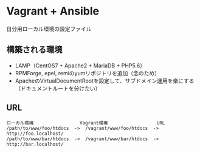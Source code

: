 # Vagrant + Ansible

自分用ローカル環境の設定ファイル

## 構築される環境

* LAMP（CentOS7 + Apache2 + MariaDB + PHP5.6）
* RPMForge, epel, remiのyumリポジトリを追加（念のため）
* ApacheのVirtualDocumentRootを設定して、サブドメイン運用を楽にする（ドキュメントルートを分けたい）

## URL

```
ローカル環境                 Vagrant環境                  URL
/path/to/www/foo/htdocs  ->  /vagrant/www/foo/htdocs  ->  http://foo.localhost/
/path/to/www/bar/htdocs  ->  /vagrant/www/bar/htdocs  ->  http://bar.localhost/
```